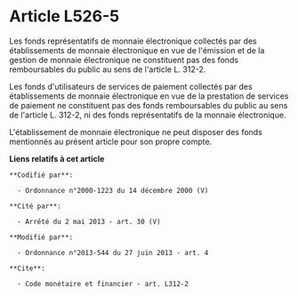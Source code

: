 # Article L526-5

Les fonds représentatifs de monnaie électronique collectés par des établissements de monnaie électronique en vue de
l'émission et de la gestion de monnaie électronique ne constituent pas des fonds remboursables du public au sens de l'article
L. 312-2. 

Les fonds d'utilisateurs de services de paiement collectés par des établissements de monnaie électronique en vue de la
prestation de services de paiement ne constituent pas des fonds remboursables du public au sens de l'article L. 312-2, ni des
fonds représentatifs de la monnaie électronique. 

L'établissement de monnaie électronique ne peut disposer des fonds mentionnés au présent article pour son propre compte.

**Liens relatifs à cet article**

	**Codifié par**:

	  - Ordonnance n°2000-1223 du 14 décembre 2000 (V)

	**Cité par**:

	  - Arrêté du 2 mai 2013 - art. 30 (V)

	**Modifié par**:

	  - Ordonnance n°2013-544 du 27 juin 2013 - art. 4

	**Cite**:

	  - Code monétaire et financier - art. L312-2

